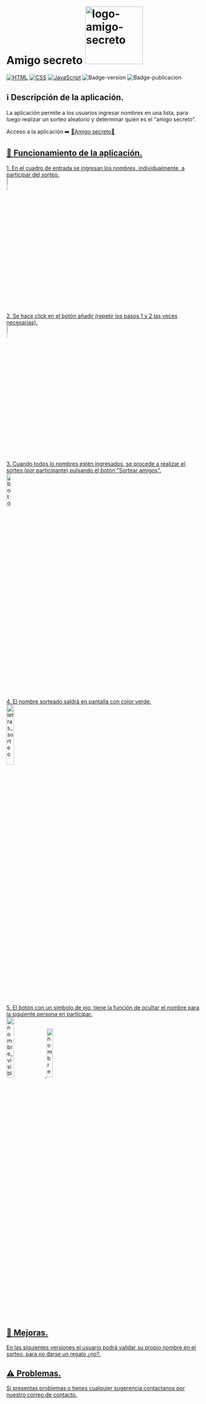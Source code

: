<h1>
  Amigo secreto
  <img src="https://github.com/user-attachments/assets/24aaaaf3-85c7-44d8-9a2e-53527770f501" alt="logo-amigo-secreto"     style="width: 150px"/> 
</h1>

[![HTML](https://img.shields.io/badge/HTML-%23E34F26.svg?logo=html5&logoColor=white)](#)
[![CSS](https://img.shields.io/badge/CSS-1572B6?logo=css3&logoColor=fff)](#)
[![JavaScript](https://img.shields.io/badge/JavaScript-F7DF1E?logo=javascript&logoColor=000)](#)
![Badge-version](https://img.shields.io/badge/Versi%C3%B3n-V1.0-green)
![Badge-publicacion](https://img.shields.io/badge/Publicado-Marzo_2025-yellow)

## ℹ️ Descripción de la aplicación.
La aplicación permite a los usuarios ingresar nombres en una lista, para luego realizar un sorteo aleatorio y determinar quién es el "amigo secreto".

Acceso a la aplicación ➡️ <u>🎁[Amigo secreto](https://jacrudev.github.io/challenge-amigo-secreto/)🎁<u/> 

## 🔨 Funcionamiento de la aplicación.

<div>
  1. En el cuadro de entrada se ingresan los nombres, individualmente, a participar del sorteo.<br/>
  <img src="https://github.com/user-attachments/assets/5d8ab380-b184-42ed-b5a2-09806a493a95" alt="escribiendo_nombre"     style="width: 9%"/><br/>
  2. Se hace click en el botón añadir (repetir los pasos 1 y 2 las veces necesarias).<br/>
  <img src="https://github.com/user-attachments/assets/678dd345-05ce-4af7-9309-1cfc8bd90f4e" alt="botón_añadir"     style="width: 9%"/><br/>
  3. Cuando todos lo nombres estén ingresados, se procede a realizar el sorteo (por participante) pulsando el botón "Sortear amigos".<br/>
  <img src="https://github.com/user-attachments/assets/0c31e57e-7f55-47c0-97aa-40ba5525546b" alt="botón_sortear_amigos"     style="width: 15%"/><br/> 
  4. El nombre sorteado saldrá en pantalla con color verde.<br/>
  <img src="https://github.com/user-attachments/assets/f2ec6175-8f4d-408c-acaf-fc6bb6275c89" alt="letras_sorteo"     style="width: 20%"/><br/>
  5. El botón con un simbolo de ojo, tiene la función de ocultar el nombre para la siguiente persona en participar.<br/>
    <img src="https://github.com/user-attachments/assets/aa81ce4c-86f4-4a8b-9bd5-4130f24945f1" alt="nombre_visible"     style="width: 20%"/>
    <img src="https://github.com/user-attachments/assets/e0f1cb42-424f-4477-861f-3dcac3afbd1a" alt="nombre_oculto"     style="width: 18%"/><br/>
<div>

##  🚧 Mejoras.
En las siguientes versiones el usuario podrá validar su propio nombre en el sorteo, para no darse un regalo ¿no?. 

## ⚠️ Problemas.
Si presentas problemas o tienes cualquier sugerencia contactanos por nuestro [correo de contacto](correo.ejemplo@gmail.com).
